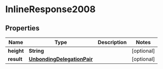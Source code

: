 
# InlineResponse2008

## Properties
Name | Type | Description | Notes
------------ | ------------- | ------------- | -------------
**height** | **String** |  |  [optional]
**result** | [**UnbondingDelegationPair**](UnbondingDelegationPair.md) |  |  [optional]



